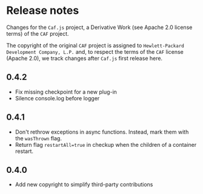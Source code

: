 # Release notes

Changes for the `Caf.js` project, a Derivative Work (see Apache 2.0 license terms) of the `CAF` project.

The  copyright of the original `CAF` project is assigned to `Hewlett-Packard Development Company, L.P.` and, to respect the terms of the `CAF` license (Apache 2.0), we track changes after `Caf.js` first release here.

## 0.4.2
 - Fix missing checkpoint for a new plug-in
 - Silence console.log before logger

## 0.4.1
 - Don't rethrow exceptions in async functions. Instead, mark them with the `wasThrown` flag.
 - Return flag `restartAll=true` in checkup when the children of a container restart.

## 0.4.0
 - Add new copyright to simplify third-party contributions
